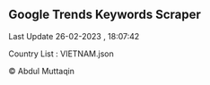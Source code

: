 

## Google Trends Keywords Scraper 
 
Last Update 26-02-2023 , 18:07:42

Country List :
VIETNAM.json



© Abdul Muttaqin 
